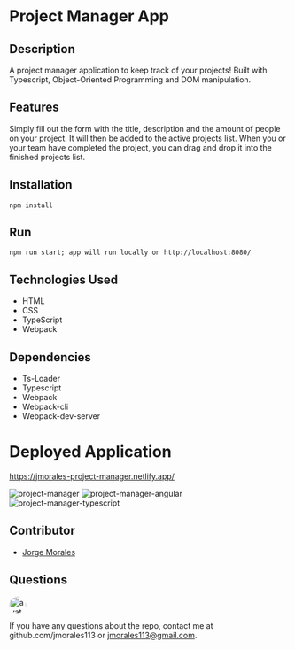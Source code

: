 # Project Manager App

## Description

A project manager application to keep track of your projects! Built with Typescript, Object-Oriented Programming and DOM manipulation.

## Features

Simply fill out the form with the title, description and the amount of people on your project. It will then be added to the active projects list. When you or your team have completed the project, you can drag and drop it into the finished projects list. 

## Installation

    npm install

## Run

    npm run start; app will run locally on http://localhost:8080/

## Technologies Used

 - HTML
 - CSS
 - TypeScript
 - Webpack

## Dependencies

 - Ts-Loader
 - Typescript
 - Webpack
 - Webpack-cli
 - Webpack-dev-server

# Deployed Application

https://jmorales-project-manager.netlify.app/

![project-manager](https://user-images.githubusercontent.com/57970306/106346517-9de5b880-626c-11eb-9745-ab0ea49b7acc.PNG)
![project-manager-angular](https://user-images.githubusercontent.com/57970306/106346630-4a279f00-626d-11eb-8021-fc43b1a701ab.PNG)
![project-manager-typescript](https://user-images.githubusercontent.com/57970306/106346632-4c89f900-626d-11eb-88a1-65579b6b38f4.PNG)

## Contributor

-  [Jorge Morales](https://github.com/jmorales113)

## Questions

<img src="https://avatars2.githubusercontent.com/u/57970306?s=460&v=4"
alt="avatar" style="border-radius: 16px" width="30" />

If you have any questions about the repo, contact me at github.com/jmorales113 or jmorales113@gmail.com.
 
 

